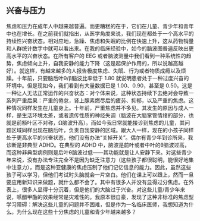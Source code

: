 ## 兴奋与压力

焦虑和压力在成年人中越来越普遍。而更糟糕的在于，它们在儿童、青少年和青年中也在增长。在之前我们就指出，从医学角度来说，我们现在都处于一个高水平的持续性兴奋状态。相对应地，急躁、焦虑和失眠的比例在快速上升，这从药物销量和人群统计数字中就可以看出来。在我的临床经验中，如今的脑波图普遍反映出更高水平的兴奋状态。在所有客户的 EEG 或者脑波测量中我们看到一种系统性的趋势，焦虑倾向上升，自我安静的能力下降（这是起保护作用的，所以说越高越好）。就这样，有越来越多的人报告极度焦虑、失眠、行为或者物质成瘾以及烦躁。十年前，只要脑后叶θ/β脑波比率低于 1.80 就说明患者处于一种过度兴奋的环境中。但是现如今，我们看到有大量数据已是 1.00、0.90，甚至是 0.50。这是一种让人无法正常运作的兴奋状态：对个体来说，这种状态持续下去绝对会导致一系列严重后果：严重的倦怠，肾上腺素燃尽后的疲劳、抑郁，以及严重的焦虑。这种情况同样发生在儿童身上。十年前，严重焦虑并不多见。其发生的原因与成人一样，是生活环境太差，或者遗传性质的神经失调（脑波在大脑掌管情绪的部分，也就是前额叶区不对称，Ω脑波升高）。而如今我日常就能接诊到焦虑的儿童，其问题区域同样出现在脑后叶，负责自我安静的区域。跟大人一样，现在的小孩子同样处于更高水平的兴奋状态，他们没有办法“关掉开关”。偶尔有青少年到诊所来，我诊断是非典型 ADHD。在典型的 ADHD 中，脑波是前叶或者中叶的θ脑波过高，而这种非典型病例则是后叶θ脑波过低——其功能就是让人安静下来。对这些青少年来说，没有办法专注完全不是因为缺乏注意力（这些孩子都很聪明，能很好地集中注意力），而是这种亚健康的焦虑压制了他们记忆信息的能力。因此，虽然这些孩子可以学习，但他们考试时头脑就会一片空白。他们在课上可以跟上，然而一旦要应用新知识来做题，就什么都不会了。其中有很多人并没有显得过分焦虑。在外表上，很多人显得十分沉着，但是他们的大脑过于兴奋。对这些儿童/青少年来说，哌醋甲酯的效果经常是灾难性的。我原本很自豪，发现了这种非标准的焦虑型学习障碍：解决这些儿童的问题并不困难，但是作为一名临床医师，我想知道为什么。为什么现在这些十分焦虑的儿童和青少年越来越多？